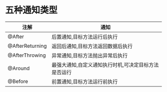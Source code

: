 # 五种通知类型

|注解|通知|
|-|-|
|@After|后置通知,目标方法运行后执行|
|@AfterReturning|返回后通知,目标方法返回数据后执行|
|@AfterThrowing|异常通知,目标方法抛出异常后执行|
|@Around|最强大通知,自定义通知执行时机,可决定目标方法是否运行|
|@Before|前置通知,目标方法运行前执行|
